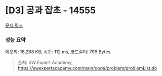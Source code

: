 # [D3] 공과 잡초 - 14555 

[문제 링크](https://swexpertacademy.com/main/code/problem/problemDetail.do?contestProbId=AYGtoa3qARcDFARC) 

### 성능 요약

메모리: 18,268 KB, 시간: 112 ms, 코드길이: 799 Bytes



> 출처: SW Expert Academy, https://swexpertacademy.com/main/code/problem/problemList.do